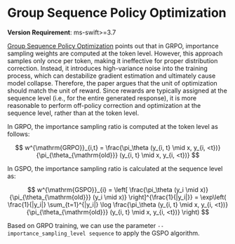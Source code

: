 # Group Sequence Policy Optimization

**Version Requirement**: ms-swift>=3.7

[Group Sequence Policy Optimization](https://www.arxiv.org/abs/2507.18071) points out that in GRPO, importance sampling weights are computed at the token level. However, this approach samples only once per token, making it ineffective for proper distribution correction. Instead, it introduces high-variance noise into the training process, which can destabilize gradient estimation and ultimately cause model collapse. Therefore, the paper argues that the unit of optimization should match the unit of reward. Since rewards are typically assigned at the sequence level (i.e., for the entire generated response), it is more reasonable to perform off-policy correction and optimization at the sequence level, rather than at the token level.

In GRPO, the importance sampling ratio is computed at the token level as follows:

$$
w^{\mathrm{GRPO}}_{i,t} = \frac{\pi_\theta (y_{i, t} \mid x, y_{i, <t})}{\pi_{\theta_{\mathrm{old}}} (y_{i, t} \mid x, y_{i, <t})}
$$

In GSPO, the importance sampling ratio is calculated at the sequence level as:

$$
w^{\mathrm{GSPO}}_{i} = \left[ \frac{\pi_\theta (y_i \mid x)}{\pi_{\theta_{\mathrm{old}}} (y_i \mid x)} \right]^{\frac{1}{|y_i|}}
= \exp\left( \frac{1}{|y_i|} \sum_{t=1}^{|y_i|} \log \frac{\pi_\theta (y_{i, t} \mid x, y_{i, <t})}{\pi_{\theta_{\mathrm{old}}} (y_{i, t} \mid x, y_{i, <t})} \right)
$$

Based on GRPO training, we can use the parameter `--importance_sampling_level sequence` to apply the GSPO algorithm.

